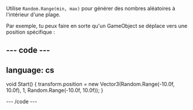 Utilise `Random.Range(min, max)` pour générer des nombres aléatoires à l'intérieur d'une plage.

Par exemple, tu peux faire en sorte qu'un GameObject se déplace vers une position spécifique :

--- code ---
---
language: cs
---

void Start()
{
   transform.position = new Vector3(Random.Range(-10.0f, 10.0f), 1, Random.Range(-10.0f, 10.0f));
}

--- /code ---

